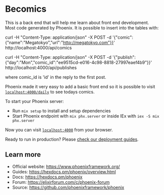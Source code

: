 # Becomics

This is a back end that will help me learn about front end development. Most code generated by Phoenix.
It is possible to insert into the tables with:

curl -H "Content-Type: application/json" -X POST -d '{"comic": {"name":"Megatokyo","url":"http://megatokyo.com"}}' http://localhost:4000/api/comics

curl -H "Content-Type: application/json" -X POST -d '{"publish": {"day":"Mon","comic_id":"ee9515cd-e016-4c98-8818-27997eaef4b9"}}' http://localhost:4000/api/publishes

where comic_id is 'id' in the reply to the first post.

Phoenix made it very easy to add a basic front end so it is possible to visit [`localhost:4000/daily`](http://localhost:4000/daily) to see todays comics.


To start your Phoenix server:

  * Run `mix setup` to install and setup dependencies
  * Start Phoenix endpoint with `mix phx.server` or inside IEx with `iex -S mix phx.server`

Now you can visit [`localhost:4000`](http://localhost:4000) from your browser.

Ready to run in production? Please [check our deployment guides](https://hexdocs.pm/phoenix/deployment.html).

## Learn more

  * Official website: https://www.phoenixframework.org/
  * Guides: https://hexdocs.pm/phoenix/overview.html
  * Docs: https://hexdocs.pm/phoenix
  * Forum: https://elixirforum.com/c/phoenix-forum
  * Source: https://github.com/phoenixframework/phoenix
